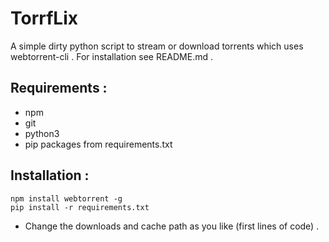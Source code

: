 # TorrfLix
A simple dirty python script to stream or download torrents which uses webtorrent-cli . For installation see README.md .

## Requirements :
  * npm
  * git
  * python3
  * pip packages from requirements.txt
  
 ## Installation :
 
    npm install webtorrent -g
    pip install -r requirements.txt
    
    
 - Change the downloads and cache path as you like (first lines of code) . 
